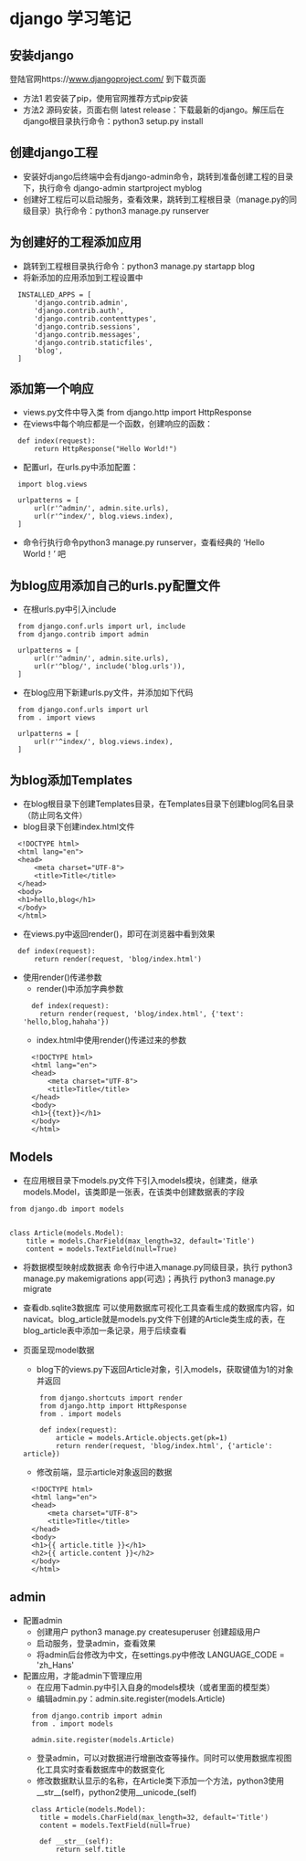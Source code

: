 # django 学习笔记

## 安装django
登陆官网https://www.djangoproject.com/ 到下载页面
- 方法1 若安装了pip，使用官网推荐方式pip安装
- 方法2 源码安装，页面右侧 latest release：下载最新的django。解压后在django根目录执行命令：python3 setup.py install

## 创建django工程
- 安装好django后终端中会有django-admin命令，跳转到准备创建工程的目录下，执行命令 django-admin startproject myblog
- 创建好工程后可以启动服务，查看效果，跳转到工程根目录（manage.py的同级目录）执行命令：python3 manage.py runserver

## 为创建好的工程添加应用
- 跳转到工程根目录执行命令：python3 manage.py startapp blog
- 将新添加的应用添加到工程设置中
```
  INSTALLED_APPS = [
      'django.contrib.admin',
      'django.contrib.auth',
      'django.contrib.contenttypes',
      'django.contrib.sessions',
      'django.contrib.messages',
      'django.contrib.staticfiles',
      'blog',
  ]
```

## 添加第一个响应
- views.py文件中导入类 from django.http import HttpResponse
- 在views中每个响应都是一个函数，创建响应的函数：
```
  def index(request):
      return HttpResponse("Hello World!")
```
- 配置url，在urls.py中添加配置：
```
  import blog.views

  urlpatterns = [
      url(r'^admin/', admin.site.urls),
      url(r'^index/', blog.views.index),
  ]
```
- 命令行执行命令python3 manage.py runserver，查看经典的 ‘Hello World！’ 吧

## 为blog应用添加自己的urls.py配置文件
- 在根urls.py中引入include
```
  from django.conf.urls import url, include
  from django.contrib import admin

  urlpatterns = [
      url(r'^admin/', admin.site.urls),
      url(r'^blog/', include('blog.urls')),
  ]
```

- 在blog应用下新建urls.py文件，并添加如下代码
```
  from django.conf.urls import url
  from . import views

  urlpatterns = [
      url(r'^index/', blog.views.index),
  ]
```

## 为blog添加Templates
- 在blog根目录下创建Templates目录，在Templates目录下创建blog同名目录（防止同名文件）
- blog目录下创建index.html文件
```
  <!DOCTYPE html>
  <html lang="en">
  <head>
      <meta charset="UTF-8">
      <title>Title</title>
  </head>
  <body>
  <h1>hello,blog</h1>
  </body>
  </html>
```
- 在views.py中返回render()，即可在浏览器中看到效果
```
  def index(request):
      return render(request, 'blog/index.html')
```
- 使用render()传递参数
  - render()中添加字典参数
  ```
    def index(request):
      return render(request, 'blog/index.html', {'text': 'hello,blog,hahaha'})
  ```
  - index.html中使用render()传递过来的参数
  ```
    <!DOCTYPE html>
    <html lang="en">
    <head>
        <meta charset="UTF-8">
        <title>Title</title>
    </head>
    <body>
    <h1>{{text}}</h1>
    </body>
    </html>
  ```

## Models
- 在应用根目录下models.py文件下引入models模块，创建类，继承models.Model，该类即是一张表，在该类中创建数据表的字段
```
from django.db import models


class Article(models.Model):
    title = models.CharField(max_length=32, default='Title')
    content = models.TextField(null=True)
```

- 将数据模型映射成数据表
命令行中进入manage.py同级目录，执行 python3 manage.py makemigrations app(可选)；再执行 python3 manage.py migrate

- 查看db.sqlite3数据库
可以使用数据库可视化工具查看生成的数据库内容，如navicat。blog_article就是models.py文件下创建的Article类生成的表，在blog_article表中添加一条记录，用于后续查看

- 页面呈现model数据
  - blog下的views.py下返回Article对象，引入models，获取键值为1的对象并返回
  ```
      from django.shortcuts import render
      from django.http import HttpResponse
      from . import models

      def index(request):
          article = models.Article.objects.get(pk=1)
          return render(request, 'blog/index.html', {'article': article})
  ```

  - 修改前端，显示article对象返回的数据
  ```
    <!DOCTYPE html>
    <html lang="en">
    <head>
        <meta charset="UTF-8">
        <title>Title</title>
    </head>
    <body>
    <h1>{{ article.title }}</h1>
    <h2>{{ article.content }}</h2>
    </body>
    </html>
  ```

## admin
- 配置admin
  - 创建用户 python3 manage.py createsuperuser 创建超级用户
  - 启动服务，登录admin，查看效果
  - 将admin后台修改为中文，在settings.py中修改 LANGUAGE_CODE = 'zh_Hans'
- 配置应用，才能admin下管理应用
  - 在应用下admin.py中引入自身的models模块（或者里面的模型类）
  - 编辑admin.py：admin.site.register(models.Article)
  ```
    from django.contrib import admin
    from . import models

    admin.site.register(models.Article)
  ```
  - 登录admin，可以对数据进行增删改查等操作。同时可以使用数据库视图化工具实时查看数据库中的数据变化
  - 修改数据默认显示的名称，在Article类下添加一个方法，python3使用__str__(self)，python2使用__unicode_(self)
  ```
    class Article(models.Model):
      title = models.CharField(max_length=32, default='Title')
      content = models.TextField(null=True)

      def __str__(self):
          return self.title
  ```
